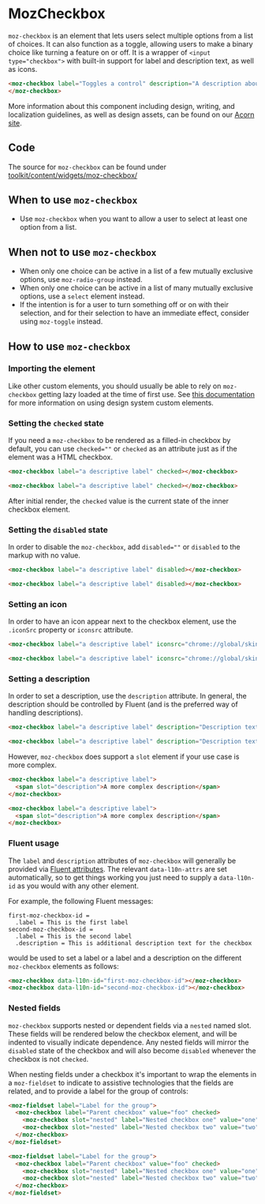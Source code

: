 # MozCheckbox

`moz-checkbox` is an element that lets users select multiple options from a list of choices.
It can also function as a toggle, allowing users to make a binary choice like turning a feature on or off.
It is a wrapper of `<input type="checkbox">` with built-in support for label and description text, as well as icons.

```html story
<moz-checkbox label="Toggles a control" description="A description about the control">
</moz-checkbox>
```

More information about this component including design, writing, and localization guidelines, as well as design assets, can be found on our [Acorn site](https://acorn.firefox.com/latest/components/checkbox/desktop-535kxbzV).

## Code

The source for `moz-checkbox` can be found under [toolkit/content/widgets/moz-checkbox/](https://searchfox.org/mozilla-central/source/toolkit/content/widgets/moz-checkbox)

## When to use `moz-checkbox`
- Use `moz-checkbox` when you want to allow a user to select at least one option from a list.

## When not to use `moz-checkbox`

- When only one choice can be active in a list of a few mutually exclusive options, use `moz-radio-group` instead.
- When only one choice can be active in a list of many mutually exclusive options, use a `select` element instead.
- If the intention is for a user to turn something off or on with their selection, and for their selection to have an immediate effect, consider using `moz-toggle` instead.

## How to use `moz-checkbox`

### Importing the element

Like other custom elements, you should usually be able to rely on `moz-checkbox` getting lazy loaded at the time of first use.
See [this documentation](https://firefox-source-docs.mozilla.org/browser/components/storybook/docs/README.reusable-widgets.stories.html#using-new-design-system-components) for more information on using design system custom elements.

### Setting the `checked` state

If you need a `moz-checkbox` to be rendered as a filled-in checkbox by default, you can use `checked=""` or `checked` as an attribute just as if the element was a HTML checkbox.

```html
<moz-checkbox label="a descriptive label" checked></moz-checkbox>
```
```html story
<moz-checkbox label="a descriptive label" checked></moz-checkbox>
```


After initial render, the `checked` value is the current state of the inner checkbox element.

### Setting the `disabled` state

In order to disable the `moz-checkbox`, add `disabled=""` or `disabled` to the markup with no value.

```html
<moz-checkbox label="a descriptive label" disabled></moz-checkbox>
```
```html story
<moz-checkbox label="a descriptive label" disabled></moz-checkbox>
```

### Setting an icon

In order to have an icon appear next to the checkbox element, use the `.iconSrc` property or `iconsrc` attribute.

```html
<moz-checkbox label="a descriptive label" iconsrc="chrome://global/skin/icons/edit-copy.svg"></moz-checkbox>
```

```html story
<moz-checkbox label="a descriptive label" iconsrc="chrome://global/skin/icons/edit-copy.svg"></moz-checkbox>
```

### Setting a description

In order to set a description, use the `description` attribute.
In general, the description should be controlled by Fluent (and is the preferred way of handling descriptions).

```html
<moz-checkbox label="a descriptive label" description="Description text for your checkbox"></moz-checkbox>
```

```html story
<moz-checkbox label="a descriptive label" description="Description text for your checkbox"></moz-checkbox>
```

However, `moz-checkbox` does support a `slot` element if your use case is more complex.

```html
<moz-checkbox label="a descriptive label">
  <span slot="description">A more complex description</span>
</moz-checkbox>
```

```html story
<moz-checkbox label="a descriptive label">
  <span slot="description">A more complex description</span>
</moz-checkbox>
```


### Fluent usage

The `label` and `description` attributes of `moz-checkbox` will generally be provided via [Fluent attributes](https://mozilla-l10n.github.io/localizer-documentation/tools/fluent/basic_syntax.html#attributes).
The relevant `data-l10n-attrs` are set automatically, so to get things working you just need to supply a `data-l10n-id` as you would with any other element.

For example, the following Fluent messages:

```
first-moz-checkbox-id =
  .label = This is the first label
second-moz-checkbox-id =
  .label = This is the second label
  .description = This is additional description text for the checkbox
```

would be used to set a label or a label and a description on the different `moz-checkbox` elements as follows:

```html
<moz-checkbox data-l10n-id="first-moz-checkbox-id"></moz-checkbox>
<moz-checkbox data-l10n-id="second-moz-checkbox-id"></moz-checkbox>
```

### Nested fields

`moz-checkbox` supports nested or dependent fields via a `nested` named slot.
These fields will be rendered below the checkbox element, and will be indented to
visually indicate dependence. Any nested fields will mirror the `disabled` state
of the checkbox and will also become `disabled` whenever the checkbox is not `checked`.

When nesting fields under a checkbox it's important to wrap the elements in a
`moz-fieldset` to indicate to assistive technologies that the fields are
related, and to provide a label for the group of controls:

```html
<moz-fieldset label="Label for the group">
  <moz-checkbox label="Parent checkbox" value="foo" checked>
    <moz-checkbox slot="nested" label="Nested checkbox one" value="one"></moz-checkbox>
    <moz-checkbox slot="nested" label="Nested checkbox two" value="two" checked></moz-checkbox>
  </moz-checkbox>
</moz-fieldset>
```

```html story
<moz-fieldset label="Label for the group">
  <moz-checkbox label="Parent checkbox" value="foo" checked>
    <moz-checkbox slot="nested" label="Nested checkbox one" value="one"></moz-checkbox>
    <moz-checkbox slot="nested" label="Nested checkbox two" value="two" checked></moz-checkbox>
  </moz-checkbox>
</moz-fieldset>
```
